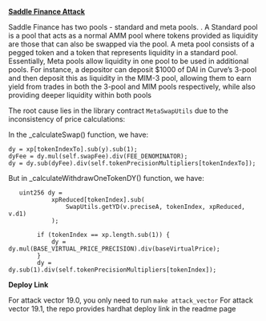**[Saddle Finance Attack](https://medium.com/immunefi/hack-analysis-saddle-finance-april-2022-f2bcb119f38)**

Saddle Finance has two pools - standard and meta pools. . A Standard pool is a pool that acts as a normal AMM pool where tokens provided as liquidity are those that can also be swapped via the pool.
A meta pool consists of a pegged token and a token that represents liquidity in a standard pool. Essentially, Meta pools allow liquidity in one pool to be used in additional pools. For instance, a depositor can deposit $1000 of DAI in Curve’s 3-pool and then deposit this as liquidity in the MIM-3 pool, allowing them to earn yield from trades in both the 3-pool and MIM pools respectively, while also providing deeper liquidity within both pools

The root cause lies in the library contract `MetaSwapUtils` due to the inconsistency of price calculations:

In the _calculateSwap() function, we have: 

```
dy = xp[tokenIndexTo].sub(y).sub(1);
dyFee = dy.mul(self.swapFee).div(FEE_DENOMINATOR);
dy = dy.sub(dyFee).div(self.tokenPrecisionMultipliers[tokenIndexTo]);
```
But in _calculateWithdrawOneTokenDY() function, we have: 

```
   uint256 dy =
            xpReduced[tokenIndex].sub(
                SwapUtils.getYD(v.preciseA, tokenIndex, xpReduced, v.d1)
            );

        if (tokenIndex == xp.length.sub(1)) {
            dy = dy.mul(BASE_VIRTUAL_PRICE_PRECISION).div(baseVirtualPrice);
        }
        dy = dy.sub(1).div(self.tokenPrecisionMultipliers[tokenIndex]);
 ```
        
**Deploy Link**

For attack vector 19.0, you only need to run `make attack_vector`
For attack vector 19.1, the repo provides hardhat deploy link in the readme page 
